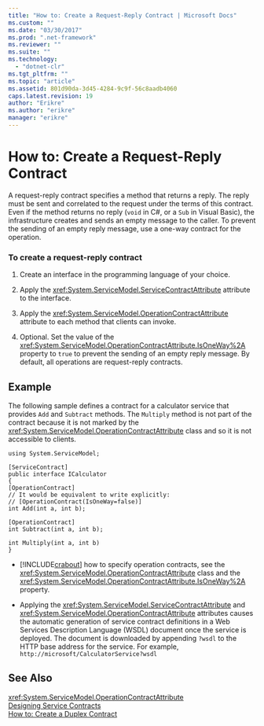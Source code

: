 ```yaml
---
title: "How to: Create a Request-Reply Contract | Microsoft Docs"
ms.custom: ""
ms.date: "03/30/2017"
ms.prod: ".net-framework"
ms.reviewer: ""
ms.suite: ""
ms.technology: 
  - "dotnet-clr"
ms.tgt_pltfrm: ""
ms.topic: "article"
ms.assetid: 801d90da-3d45-4284-9c9f-56c8aadb4060
caps.latest.revision: 19
author: "Erikre"
ms.author: "erikre"
manager: "erikre"
---
```

# How to: Create a Request-Reply Contract
A request-reply contract specifies a method that returns a reply. The reply must be sent and correlated to the request under the terms of this contract. Even if the method returns no reply (`void` in C#, or a `Sub` in Visual Basic), the infrastructure creates and sends an empty message to the caller. To prevent the sending of an empty reply message, use a one-way contract for the operation.  
  
### To create a request-reply contract  
  
1.  Create an interface in the programming language of your choice.  
  
2.  Apply the <xref:System.ServiceModel.ServiceContractAttribute> attribute to the interface.  
  
3.  Apply the <xref:System.ServiceModel.OperationContractAttribute> attribute to each method that clients can invoke.  
  
4.  Optional. Set the value of the <xref:System.ServiceModel.OperationContractAttribute.IsOneWay%2A> property to `true` to prevent the sending of an empty reply message. By default, all operations are request-reply contracts.  
  
## Example  
 The following sample defines a contract for a calculator service that provides `Add` and `Subtract` methods. The `Multiply` method is not part of the contract because it is not marked by the <xref:System.ServiceModel.OperationContractAttribute> class and so it is not accessible to clients.  
  
```  
using System.ServiceModel;   
  
[ServiceContract]   
public interface ICalculator   
{   
[OperationContract]   
// It would be equivalent to write explicitly:  
// [OperationContract(IsOneWay=false)]   
int Add(int a, int b);   
  
[OperationContract]   
int Subtract(int a, int b);   
  
int Multiply(int a, int b)  
}  
```  
  
-   [!INCLUDE[crabout](../../../../includes/crabout-md.md)] how to specify operation contracts, see the <xref:System.ServiceModel.OperationContractAttribute> class and the <xref:System.ServiceModel.OperationContractAttribute.IsOneWay%2A> property.  
  
-   Applying the <xref:System.ServiceModel.ServiceContractAttribute> and <xref:System.ServiceModel.OperationContractAttribute> attributes causes the automatic generation of service contract definitions in a Web Services Description Language (WSDL) document once the service is deployed. The document is downloaded by appending `?wsdl` to the HTTP base address for the service. For example, `http://microsoft/CalculatorService?wsdl`  
  
## See Also  
 <xref:System.ServiceModel.OperationContractAttribute>   
 [Designing Service Contracts](../../../../docs/framework/wcf/designing-service-contracts.md)   
 [How to: Create a Duplex Contract](../../../../docs/framework/wcf/feature-details/how-to-create-a-duplex-contract.md)